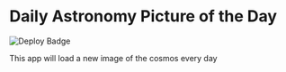 # Daily Astronomy Picture of the Day

![Deploy Badge](https://github.com/GitAlvinLine/iForecast/actions/workflows/CI.yml/badge.svg)

This app will load a new image of the cosmos every day

